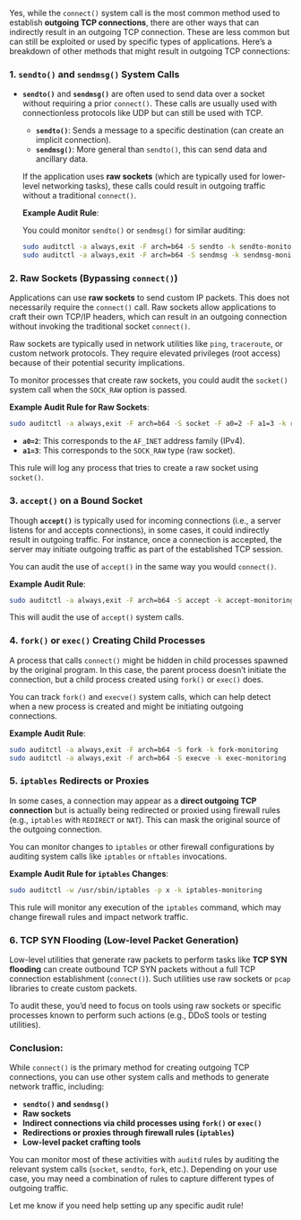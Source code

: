 Yes, while the `connect()` system call is the most common method used to establish **outgoing TCP connections**, there are other ways that can indirectly result in an outgoing TCP connection. These are less common but can still be exploited or used by specific types of applications. Here’s a breakdown of other methods that might result in outgoing TCP connections:

### 1. **`sendto()` and `sendmsg()` System Calls**

- **`sendto()`** and **`sendmsg()`** are often used to send data over a socket without requiring a prior `connect()`. These calls are usually used with connectionless protocols like UDP but can still be used with TCP.
  
  - **`sendto()`**: Sends a message to a specific destination (can create an implicit connection).
  - **`sendmsg()`**: More general than `sendto()`, this can send data and ancillary data.

  If the application uses **raw sockets** (which are typically used for lower-level networking tasks), these calls could result in outgoing traffic without a traditional `connect()`.

  **Example Audit Rule**:
  
  You could monitor `sendto()` or `sendmsg()` for similar auditing:

  ```bash
  sudo auditctl -a always,exit -F arch=b64 -S sendto -k sendto-monitoring
  sudo auditctl -a always,exit -F arch=b64 -S sendmsg -k sendmsg-monitoring
  ```

### 2. **Raw Sockets (Bypassing `connect()`)**

Applications can use **raw sockets** to send custom IP packets. This does not necessarily require the `connect()` call. Raw sockets allow applications to craft their own TCP/IP headers, which can result in an outgoing connection without invoking the traditional socket `connect()`.

Raw sockets are typically used in network utilities like `ping`, `traceroute`, or custom network protocols. They require elevated privileges (root access) because of their potential security implications.

To monitor processes that create raw sockets, you could audit the `socket()` system call when the `SOCK_RAW` option is passed.

**Example Audit Rule for Raw Sockets**:

```bash
sudo auditctl -a always,exit -F arch=b64 -S socket -F a0=2 -F a1=3 -k raw-socket-monitoring
```

- **`a0=2`**: This corresponds to the `AF_INET` address family (IPv4).
- **`a1=3`**: This corresponds to the `SOCK_RAW` type (raw socket).
  
This rule will log any process that tries to create a raw socket using `socket()`.

### 3. **`accept()` on a Bound Socket**

Though **`accept()`** is typically used for incoming connections (i.e., a server listens for and accepts connections), in some cases, it could indirectly result in outgoing traffic. For instance, once a connection is accepted, the server may initiate outgoing traffic as part of the established TCP session.

You can audit the use of `accept()` in the same way you would `connect()`.

**Example Audit Rule**:

```bash
sudo auditctl -a always,exit -F arch=b64 -S accept -k accept-monitoring
```

This will audit the use of `accept()` system calls.

### 4. **`fork()` or `exec()` Creating Child Processes**

A process that calls `connect()` might be hidden in child processes spawned by the original program. In this case, the parent process doesn’t initiate the connection, but a child process created using `fork()` or `exec()` does.

You can track `fork()` and `execve()` system calls, which can help detect when a new process is created and might be initiating outgoing connections.

**Example Audit Rule**:

```bash
sudo auditctl -a always,exit -F arch=b64 -S fork -k fork-monitoring
sudo auditctl -a always,exit -F arch=b64 -S execve -k exec-monitoring
```

### 5. **`iptables` Redirects or Proxies**

In some cases, a connection may appear as a **direct outgoing TCP connection** but is actually being redirected or proxied using firewall rules (e.g., `iptables` with `REDIRECT` or `NAT`). This can mask the original source of the outgoing connection.

You can monitor changes to `iptables` or other firewall configurations by auditing system calls like `iptables` or `nftables` invocations.

**Example Audit Rule for `iptables` Changes**:

```bash
sudo auditctl -w /usr/sbin/iptables -p x -k iptables-monitoring
```

This rule will monitor any execution of the `iptables` command, which may change firewall rules and impact network traffic.

### 6. **TCP SYN Flooding (Low-level Packet Generation)**

Low-level utilities that generate raw packets to perform tasks like **TCP SYN flooding** can create outbound TCP SYN packets without a full TCP connection establishment (`connect()`). Such utilities use raw sockets or `pcap` libraries to create custom packets.

To audit these, you’d need to focus on tools using raw sockets or specific processes known to perform such actions (e.g., DDoS tools or testing utilities).

### Conclusion:

While `connect()` is the primary method for creating outgoing TCP connections, you can use other system calls and methods to generate network traffic, including:
- **`sendto()` and `sendmsg()`**
- **Raw sockets**
- **Indirect connections via child processes using `fork()` or `exec()`**
- **Redirections or proxies through firewall rules (`iptables`)**
- **Low-level packet crafting tools**

You can monitor most of these activities with `auditd` rules by auditing the relevant system calls (`socket`, `sendto`, `fork`, etc.). Depending on your use case, you may need a combination of rules to capture different types of outgoing traffic.

Let me know if you need help setting up any specific audit rule!

